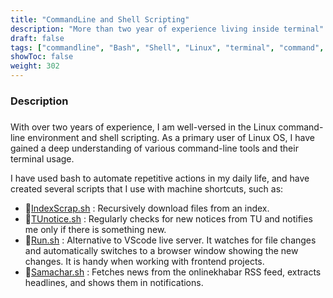 ```yaml
---
title: "CommandLine and Shell Scripting"
description: "More than two year of experience living inside terminal"
draft: false
tags: ["commandline", "Bash", "Shell", "Linux", "terminal", "command", "Scripting","automations"] 
showToc: false
weight: 302
--- 
```


### Description

### 
 With over two years of experience, I am well-versed in the Linux command-line environment and shell scripting. As a primary user of Linux OS, I have gained a deep understanding of various command-line tools and their terminal usage. 

I have used bash to automate repetitive actions in my daily life, and have created several scripts that I use with machine shortcuts, such as:
- 🔗[IndexScrap.sh](https://github.com/amrit073/MegaIndexScrap) :  Recursively download files from an index. 
- 🔗[TUnotice.sh](https://github.com/amrit073/scripts/blob/master/tunotice.sh) : Regularly checks for new notices from TU and notifies me only if there is something new.
- 🔗[Run.sh](https://github.com/amrit073/scripts/blob/master/run.sh) : Alternative to VScode live server. It watches for file changes and automatically switches to a browser window showing the new changes. It is handy when working with frontend projects.
- 🔗[Samachar.sh](https://github.com/amrit073/scripts/blob/3672619cd8683e0391255a102edde92c41ce7d7a/samachar.sh) :  Fetches news from the onlinekhabar RSS feed, extracts headlines, and shows them in notifications.
